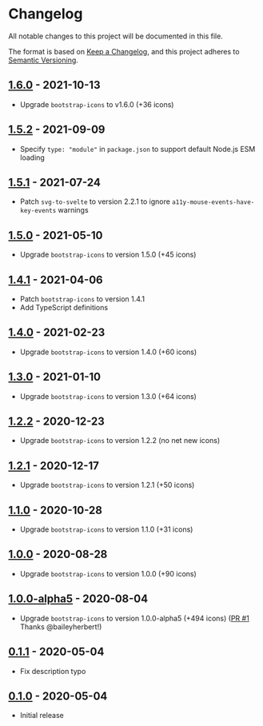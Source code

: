 # Changelog

All notable changes to this project will be documented in this file.

The format is based on [Keep a Changelog](https://keepachangelog.com/en/1.0.0/),
and this project adheres to [Semantic Versioning](https://semver.org/spec/v2.0.0.html).

## [1.6.0](https://github.com/metonym/svelte-bootstrap-icons/releases/tag/v1.6.0) - 2021-10-13

- Upgrade `bootstrap-icons` to v1.6.0 (+36 icons)

## [1.5.2](https://github.com/metonym/svelte-bootstrap-icons/releases/tag/v1.5.2) - 2021-09-09

- Specify `type: "module"` in `package.json` to support default Node.js ESM loading

## [1.5.1](https://github.com/metonym/svelte-bootstrap-icons/releases/tag/v1.5.1) - 2021-07-24

- Patch `svg-to-svelte` to version 2.2.1 to ignore `a11y-mouse-events-have-key-events` warnings

## [1.5.0](https://github.com/metonym/svelte-bootstrap-icons/releases/tag/v1.5.0) - 2021-05-10

- Upgrade `bootstrap-icons` to version 1.5.0 (+45 icons)

## [1.4.1](https://github.com/metonym/svelte-bootstrap-icons/releases/tag/v1.4.1) - 2021-04-06

- Patch `bootstrap-icons` to version 1.4.1
- Add TypeScript definitions

## [1.4.0](https://github.com/metonym/svelte-bootstrap-icons/releases/tag/v1.4.0) - 2021-02-23

- Upgrade `bootstrap-icons` to version 1.4.0 (+60 icons)

## [1.3.0](https://github.com/metonym/svelte-bootstrap-icons/releases/tag/v1.3.0) - 2021-01-10

- Upgrade `bootstrap-icons` to version 1.3.0 (+64 icons)

## [1.2.2](https://github.com/metonym/svelte-bootstrap-icons/releases/tag/v1.2.2) - 2020-12-23

- Upgrade `bootstrap-icons` to version 1.2.2 (no net new icons)

## [1.2.1](https://github.com/metonym/svelte-bootstrap-icons/releases/tag/v1.2.1) - 2020-12-17

- Upgrade `bootstrap-icons` to version 1.2.1 (+50 icons)

## [1.1.0](https://github.com/metonym/svelte-bootstrap-icons/releases/tag/v1.1.0) - 2020-10-28

- Upgrade `bootstrap-icons` to version 1.1.0 (+31 icons)

## [1.0.0](https://github.com/metonym/svelte-bootstrap-icons/releases/tag/v1.0.0) - 2020-08-28

- Upgrade `bootstrap-icons` to version 1.0.0 (+90 icons)

## [1.0.0-alpha5](https://github.com/metonym/svelte-bootstrap-icons/releases/tag/v1.0.0-alpha5) - 2020-08-04

- Upgrade `bootstrap-icons` to version 1.0.0-alpha5 (+494 icons) ([PR #1](https://github.com/metonym/svelte-bootstrap-icons/pull/1) Thanks @baileyherbert!)

## [0.1.1](https://github.com/metonym/svelte-bootstrap-icons/releases/tag/v0.1.1) - 2020-05-04

- Fix description typo

## [0.1.0](https://github.com/metonym/svelte-bootstrap-icons/releases/tag/v0.1.0) - 2020-05-04

- Initial release

